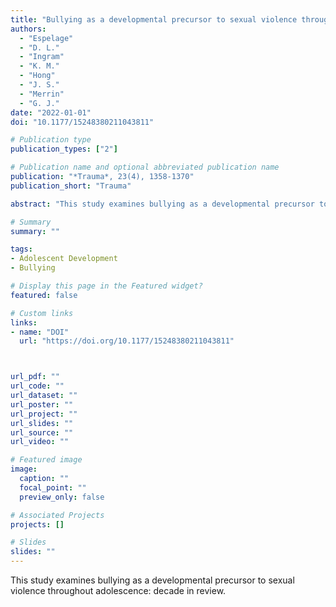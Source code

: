 ```yaml
---
title: "Bullying as a developmental precursor to sexual violence throughout adolescence: Decade in review"
authors:
  - "Espelage"
  - "D. L."
  - "Ingram"
  - "K. M."
  - "Hong"
  - "J. S."
  - "Merrin"
  - "G. J."
date: "2022-01-01"
doi: "10.1177/15248380211043811"

# Publication type
publication_types: ["2"]

# Publication name and optional abbreviated publication name
publication: "*Trauma*, 23(4), 1358-1370"
publication_short: "Trauma"

abstract: "This study examines bullying as a developmental precursor to sexual violence throughout adolescence: decade in review."

# Summary
summary: ""

tags:
- Adolescent Development
- Bullying

# Display this page in the Featured widget?
featured: false

# Custom links
links:
- name: "DOI"
  url: "https://doi.org/10.1177/15248380211043811"



url_pdf: ""
url_code: ""
url_dataset: ""
url_poster: ""
url_project: ""
url_slides: ""
url_source: ""
url_video: ""

# Featured image
image:
  caption: ""
  focal_point: ""
  preview_only: false

# Associated Projects
projects: []

# Slides
slides: ""
---
```


This study examines bullying as a developmental precursor to sexual violence throughout adolescence: decade in review.
